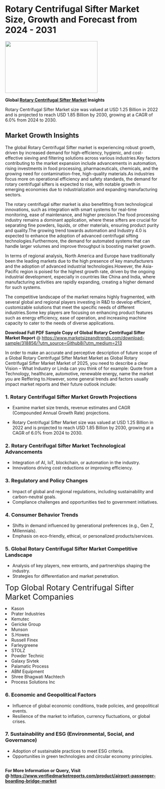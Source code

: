 <H1>Rotary Centrifugal Sifter Market Size, Growth and Forecast from 2024 - 2031</H1><img class="aligncenter size-medium wp-image-584254" src="https://thirdeyenews.in/wp-content/uploads/2024/09/Global-Market-Research-300x168.jpeg" alt="" width="300" height="168" /><p><strong>Global&nbsp;<a href="https://www.marketsizeandtrends.com/download-sample/318856/?utm_source=Github8j?utm_medium=213">Rotary Centrifugal Sifter Market</a> Insights</strong></p><p>Rotary Centrifugal Sifter Market size was valued at USD 1.25 Billion in 2022 and is projected to reach USD 1.85 Billion by 2030, growing at a CAGR of 6.0% from 2024 to 2030.</p><p><h2>Market Growth Insights</h2> <p>The global Rotary Centrifugal Sifter market is experiencing robust growth, driven by increased demand for high-efficiency, hygienic, and cost-effective sieving and filtering solutions across various industries.Key factors contributing to the market expansion include advancements in automation, rising investments in food processing, pharmaceuticals, chemicals, and the growing need for contamination-free, high-quality materials.As industries focus more on operational efficiency and safety standards, the demand for rotary centrifugal sifters is expected to rise, with notable growth in emerging economies due to industrialization and expanding manufacturing sectors.</p> <p>The rotary centrifugal sifter market is also benefitting from technological innovations, such as integration with smart systems for real-time monitoring, ease of maintenance, and higher precision.The food processing industry remains a dominant application, where these sifters are crucial for separating fine powders, liquids, or other materials, ensuring product purity and quality.The growing trend towards automation and Industry 4.0 is expected to enhance the adoption of advanced centrifugal sifting technologies.Furthermore, the demand for automated systems that can handle larger volumes and improve throughput is boosting market growth.</p> <p>In terms of regional analysis, North America and Europe have traditionally been the leading markets due to the high presence of key manufacturers and the adoption of advanced industrial technologies.However, the Asia-Pacific region is poised for the highest growth rate, driven by the ongoing industrial development, especially in countries like China and India, where manufacturing activities are rapidly expanding, creating a higher demand for such systems.</p> <p>The competitive landscape of the market remains highly fragmented, with several global and regional players investing in R&D to develop efficient, customizable solutions that meet the specific needs of different industries.Some key players are focusing on enhancing product features such as energy efficiency, ease of operation, and increasing machine capacity to cater to the needs of diverse applications.</p> <p><span class=""><strong>Download Full PDF Sample Copy of Global Rotary Centrifugal Sifter Market Report</strong> @ <a href="https://www.marketsizeandtrends.com/download-sample/318856/?utm_source=Github8j?utm_medium=213" target="_blank">https://www.marketsizeandtrends.com/download-sample/318856/?utm_source=Github8j?utm_medium=213</a></span></p><p>In order to make an accurate and perceptive description of future scope of a Global&nbsp;Rotary Centrifugal Sifter Market Market as Global&nbsp;Rotary Centrifugal Sifter Market Market of 2025, you need to describe a clear Vision &ndash; What Industry or Linda can you think of for example: Quote from a Technology, healthcare, automotive, renewable energy, name the market you are Reffering to.However, some general trends and factors usually impact market reports and their future outlook include:</p><h3>1.&nbsp;<strong>Rotary Centrifugal Sifter Market Growth Projections</strong></h3><ul><li>Examine market size trends, revenue estimates and CAGR (Compounded Annual Growth Rate) projections.</li><li><p>Rotary Centrifugal Sifter Market size was valued at USD 1.25 Billion in 2022 and is projected to reach USD 1.85 Billion by 2030, growing at a CAGR of 6.0% from 2024 to 2030.</p></li></ul><h3>2.&nbsp;<strong>Rotary Centrifugal Sifter Market Technological Advancements</strong></h3><ul><li>Integration of AI, IoT, blockchain, or automation in the industry.</li><li>Innovations driving cost reductions or improving efficiency.</li></ul><h3>3.&nbsp;<strong>Regulatory and Policy Changes</strong></h3><ul><li>Impact of global and regional regulations, including sustainability and carbon-neutral goals.</li><li>Compliance challenges and opportunities tied to government initiatives.</li></ul><h3>4.&nbsp;<strong>Consumer Behavior Trends</strong></h3><ul><li>Shifts in demand influenced by generational preferences (e.g., Gen Z, Millennials).</li><li>Emphasis on eco-friendly, ethical, or personalized products/services.</li></ul><h3>5.&nbsp;<strong>Global Rotary Centrifugal Sifter Market Competitive Landscape</strong></h3><ul><li>Analysis of key players, new entrants, and partnerships shaping the industry.</li><li>Strategies for differentiation and market penetration.</li></ul><p data-pm-slice="1 1 []"><span style="color: inherit; font-family: inherit; font-size: 25px;">Top Global Rotary Centrifugal Sifter Market Companies</span></p><div class="" data-test-id=""><p><li>Kason</li><li> Prater Industries</li><li> Kemutec</li><li> Gericke Group</li><li> Munson</li><li> S.Howes</li><li> Russell Finex</li><li> Farleygreene</li><li> STOLZ</li><li> Powder Technic</li><li> Galaxy Sivtek</li><li> Palamatic Process</li><li> ABM Equipment</li><li> Shree Bhagwati Machtech</li><li> Process Solutions Inc</li></p></div><h3>6.&nbsp;<strong>Economic and Geopolitical Factors</strong></h3><ul><li>Influence of global economic conditions, trade policies, and geopolitical events.</li><li>Resilience of the market to inflation, currency fluctuations, or global crises.</li></ul><h3>7.&nbsp;<strong>Sustainability and ESG (Environmental, Social, and Governance)</strong></h3><ul><li>Adoption of sustainable practices to meet ESG criteria.</li><li>Opportunities in green technologies and circular economy principles.</li></ul><h2><strong style="font-size: 14px;">For More Information or Query, Visit @&nbsp;</strong><a style="background-color: #ffffff; font-size: 14px;" href="https://www.marketsizeandtrends.com/report/rotary-centrifugal-sifter-market/" target="_blank">https://www.verifiedmarketreports.com/product/airport-passenger-boarding-bridge-market</a></h2>